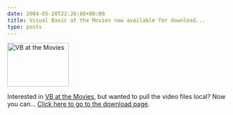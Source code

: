 ```yaml
---
date: 2004-05-28T22:26:00+00:00
title: Visual Basic at the Movies now available for download...
type: posts
---
```

[<img src="http://msdn.microsoft.com/nodehomes/graphics/140x100/VBMovies.jpg" alt="VB at the Movies" width="140" height="100" border="0" />](https://msdn.microsoft.com/vbasic/atthemovies/download/)

Interested in [VB at the Movies](https://msdn.microsoft.com/vbasic/atthemovies), but wanted to pull the video files local? Now you can... [Click here to go to the download page](https://msdn.microsoft.com/vbasic/atthemovies/download/).

